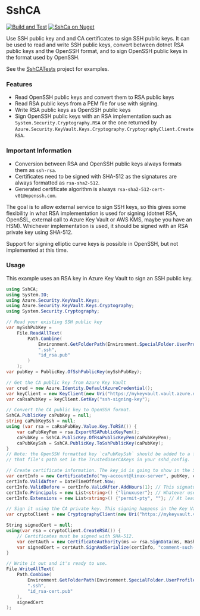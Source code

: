 SshCA
=====

[![Build and Test](https://github.com/ninjarobot/SshCa/actions/workflows/build-and-test.yml/badge.svg)](https://github.com/ninjarobot/SshCa/actions/workflows/build-and-test.yml)
[![SshCa on Nuget](https://img.shields.io/nuget/v/SshCA)](https://www.nuget.org/packages/SshCA/)

Use SSH public key and and CA certificates to sign SSH public keys. It can be used to read and write SSH public keys, convert between dotnet RSA public keys and the OpenSSH format, and to sign OpenSSH public keys in the format used by OpenSSH.

See the [SshCATests](SshCATests) project for examples.

### Features
* Read OpenSSH public keys and convert them to RSA public keys
* Read RSA public keys from a PEM file for use with signing.
* Write RSA public keys as OpenSSH public keys
* Sign OpenSSH public keys with an RSA implementation such as `System.Security.Cryptography.RSA` or the one returned by `Azure.Security.KeyVault.Keys.Cryptography.CryptographyClient.CreateRSA`.

### Important Information

* Conversion between RSA and OpenSSH public keys always formats them as `ssh-rsa`.
* Certificates need to be signed with SHA-512 as the signatures are always formatted as `rsa-sha2-512`.
* Generated certificate algorithm is always `rsa-sha2-512-cert-v01@openssh.com`.


The goal is to allow external service to sign SSH keys, so this gives some flexibility in what RSA implementation is
used for signing (dotnet RSA, OpenSSL, external call to Azure Key Vault or AWS KMS, maybe you have an HSM). Whichever
implementation is used, it should be signed with an RSA private key using SHA-512.

Support for signing elliptic curve keys is possible in OpenSSH, but not implemented at this time.

### Usage

This example uses an RSA key in Azure Key Vault to sign an SSH public key.
```csharp
using SshCA;
using System.IO;
using Azure.Security.KeyVault.Keys;
using Azure.Security.KeyVault.Keys.Cryptography;
using System.Security.Cryptography;

// Read your existing SSH public key
var mySshPubKey =
    File.ReadAllText(
        Path.Combine(
            Environment.GetFolderPath(Environment.SpecialFolder.UserProfile),
            ".ssh",
            "id_rsa.pub"
        )
    );
var pubKey = PublicKey.OfSshPublicKey(mySshPubKey);

// Get the CA public key from Azure Key Vault
var cred = new Azure.Identity.DefaultAzureCredential();
var keyClient = new KeyClient(new Uri("https://mykeyvault.vault.azure.net"), cred);
var caRsaPubKey = keyClient.GetKey("ssh-signing-key");

// Convert the CA public key to OpenSSH format.
SshCA.PublicKey caPubKey = null;
string caPubKeySsh = null;
using (var rsa = caRsaPubKey.Value.Key.ToRSA()) {
    var caPubKeyPem = rsa.ExportRSAPublicKeyPem();
    caPubKey = SshCA.PublicKey.OfRsaPublicKeyPem(caPubKeyPem);
    caPubKeySsh = SshCA.PublicKey.ToSshPublicKey(caPubKey);
}
// Note: the OpenSSH formatted key `caPubKeySsh` should be added to a file and
// that file's path set in the TrustedUserCAKeys in your sshd_config.

// Create certificate information. The key_id is going to show in the SSH logs when you use this certificate.
var certInfo = new CertificateInfo("my-account@linux-server", pubKey, caPubKey);
certInfo.ValidAfter = DateTimeOffset.Now;
certInfo.ValidBefore = certInfo.ValidAfter.AddHours(1); // This signature is only good for an hour.
certInfo.Principals = new List<string>() {"linuxuser"}; // Whatever user(s) you can login as.
certInfo.Extensions = new List<string>() {"permit-pty", ""}; // At least this so you can get a shell.

// Sign it using the CA private key. This signing happens in the Key Vault itself.
var cryptoClient = new CryptographyClient(new Uri("https://mykeyvault.vault.azure.net/keys/ssh-signing-key"), cred);

String signedCert = null;
using(var rsa = cryptoClient.CreateRSA()) {
    // Certificates must be signed with SHA-512.
    var certAuth = new CertificateAuthority(ms => rsa.SignData(ms, HashAlgorithmName.SHA512, RSASignaturePadding.Pkcs1));
    var signedCert = certAuth.SignAndSerialize(certInfo, "comment-such-as:my-account@linux-server");    
}

// Write it out and it's ready to use.
File.WriteAllText(
    Path.Combine(
        Environment.GetFolderPath(Environment.SpecialFolder.UserProfile),
        ".ssh",
        "id_rsa-cert.pub"
    ),
    signedCert
);
```